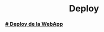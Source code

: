 <h1 align="center">Deploy</h1>
<h3><a href="https://mascotas-perdidas-webapp-m7.herokuapp.com/"># Deploy de la WebApp</a></h3>
